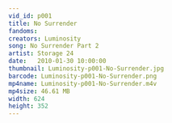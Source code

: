 ```yaml
---
vid_id: p001
title: No Surrender
fandoms:
creators: Luminosity
song: No Surrender Part 2
artist: Storage 24
date:   2010-01-30 10:00:00
thumbnail: Luminosity-p001-No-Surrender.jpg
barcode: Luminosity-p001-No-Surrender.png
mp4name: Luminosity-p001-No-Surrender.m4v
mp4size: 46.61 MB
width: 624
height: 352
---
```



  